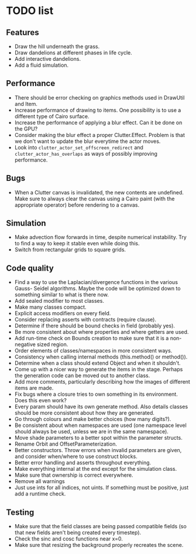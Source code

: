# TODO list
## Features
* Draw the hill underneath the grass.
* Draw dandelions at different phases in life cycle.
* Add interactive dandelions.
* Add a fluid simulation.
## Performance
* There should be error checking on graphics methods used in DrawUtil and Item.
* Increase performance of drawing to items. One possibility is to use a
  different type of Cairo surface.
* Increase the performance of applying a blur effect. Can it be done on the GPU?
* Consider making the blur effect a proper Clutter.Effect. Problem is that we
  don't want to update the blur everytime the actor moves.
* Look into `clutter_actor_set_offscreen_redirect` and
  `clutter_actor_has_overlaps` as ways of possibly improving performance.
## Bugs
* When a Clutter canvas is invalidated, the new contents are undefined. Make
  sure to always clear the canvas using a Cairo paint (with the appropriate
  operator) before rendering to a canvas.
## Simulation
* Make advection flow forwards in time, despite numerical instability. Try to
  find a way to keep it stable even while doing this.
* Switch from rectangular grids to square grids.
## Code quality
* Find a way to use the Laplacian/divergence functions in the various Gauss-
  Seidel algorithms. Maybe the code will be optimized down to something similar
  to what is there now.
* Add sealed modifier to most classes.
* Make many classes compact.
* Explicit access modifiers on every field.
* Consider replacing asserts with contracts (require clause).
* Determine if there should be bound checks in field (probably yes).
* Be more consistent about where properties and where getters are used.
* Add run-time check on Bounds creation to make sure that it is a non-negative
  sized region.
* Order elements of classes/namespaces in more consistent ways.
* Consistency when calling internal methods (this.method() or method()).
* Determine when a class should extend Object and when it shouldn't.
* Come up with a nicer way to generate the items in the stage. Perhaps the
  generation code can be moved out to another class.
* Add more comments, particularly describing how the images of different items
  are made.
* Fix bugs where a closure tries to own something in its environment. Does this
  even work?
* Every param should have its own generate method. Also details classes should
  be more consistent about how they are generated.
* Go through colours and make better choices (how many digits?).
* Be consistent about when namespaces are used (one namespace level should
  always be used, unless we are in the same namespace).
* Move shade parameters to a better spot within the parameter structs.
* Rename Orbit and OffsetParameterization.
* Better constructors. Throw errors when invalid parameters are given, and
  consider when/where to use construct blocks.
* Better error handling and asserts throughout everything.
* Make everything internal at the end except for the simulation class.
* Make sure that ownership is correct everywhere.
* Remove all warnings
* Just use ints for all indices, not uints. If something must be positive, just
  add a runtime check.
## Testing
* Make sure that the field classes are being passed compatible fields (so that
  new fields aren't being created every timestep).
* Check the sinc and cosc functions near x=0.
* Make sure that resizing the background properly recreates the scene.

